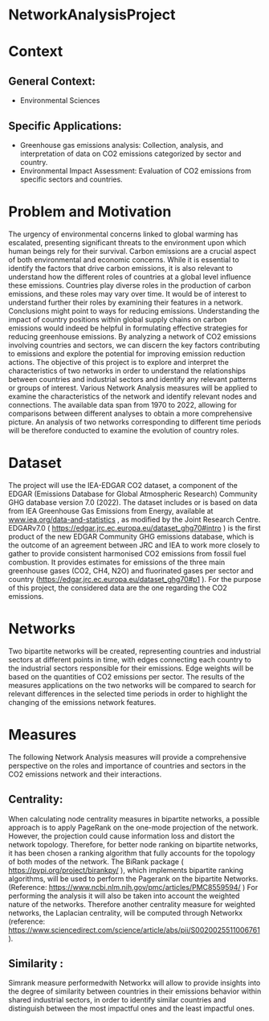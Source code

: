 # NetworkAnalysisProject
# Context
## General Context:
- Environmental Sciences
## Specific Applications:
- Greenhouse gas emissions analysis: Collection, analysis, and interpretation of data on 
CO2 emissions categorized by sector and country.
- Environmental Impact Assessment: Evaluation of CO2 emissions from specific sectors 
and countries.
# Problem and Motivation
The urgency of environmental concerns linked to global warming has escalated, presenting 
significant threats to the environment upon which human beings rely for their survival. Carbon 
emissions are a crucial aspect of both environmental and economic concerns. While it is 
essential to identify the factors that drive carbon emissions, it is also relevant to understand how 
the different roles of countries at a global level influence these emissions. 
Countries play diverse roles in the production of carbon emissions, and these roles may vary 
over time. It would be of interest to understand further their roles by examining their features in 
a network. Conclusions might point to ways for reducing emissions. Understanding the impact of 
country positions within global supply chains on carbon emissions would indeed be helpful in 
formulating effective strategies for reducing greenhouse emissions. By analyzing a network of 
CO2 emissions involving countries and sectors, we can discern the key factors contributing to 
emissions and explore the potential for improving emission reduction actions.
The objective of this project is to explore and interpret the characteristics of two networks in 
order to understand the relationships between countries and industrial sectors and identify any 
relevant patterns or groups of interest. Various Network Analysis measures will be applied to 
examine the characteristics of the network and identify relevant nodes and connections. The 
available data span from 1970 to 2022, allowing for comparisons between different analyses to 
obtain a more comprehensive picture. An analysis of two networks corresponding to different 
time periods will be therefore conducted to examine the evolution of country roles.
# Dataset
The project will use the IEA-EDGAR CO2 dataset, a component of the EDGAR (Emissions 
Database for Global Atmospheric Research) Community GHG database version 7.0 (2022). The 
dataset includes or is based on data from IEA Greenhouse Gas Emissions from Energy, available 
at www.iea.org/data-and-statistics , as modified by the Joint Research Centre.
EDGARv7.0 ( https://edgar.jrc.ec.europa.eu/dataset_ghg70#intro ) is the first product of the new 
EDGAR Community GHG emissions database, which is the outcome of an agreement between 
JRC and IEA to work more closely to gather to provide consistent harmonised CO2 emissions 
from fossil fuel combustion. It provides estimates for emissions of the three main greenhouse 
gases (CO2, CH4, N2O) and fluorinated gases per sector and country 
(https://edgar.jrc.ec.europa.eu/dataset_ghg70#p1 ).
For the purpose of this project, the considered data are the one regarding the CO2 emissions.
# Networks
Two bipartite networks will be created, representing countries and industrial sectors at different 
points in time, with edges connecting each country to the industrial sectors responsible for their 
emissions. Edge weights will be based on the quantities of CO2 emissions per sector.
The results of the measures applications on the two networks will be compared to search for 
relevant differences in the selected time periods in order to highlight the changing of the 
emissions network features.
# Measures
The following Network Analysis measures will provide a comprehensive perspective on the roles 
and importance of countries and sectors in the CO2 emissions network and their interactions. 
## Centrality:
When calculating node centrality measures in bipartite networks, a possible approach is to 
apply PageRank on the one-mode projection of the network. However, the projection could
cause information loss and distort the network topology. Therefore, for better node ranking on 
bipartite networks, it has been chosen a ranking algorithm that fully accounts for the topology of 
both modes of the network. The BiRank package ( https://pypi.org/project/birankpy/ ), which 
implements bipartite ranking algorithms, will be used to perform the Pagerank on the bipartite 
Networks. (Reference: https://www.ncbi.nlm.nih.gov/pmc/articles/PMC8559594/ )
For performing the analysis it will also be taken into account the weighted nature of the 
networks. Therefore another centrality measure for weighted networks, the Laplacian centrality, 
will be computed through Networkx (reference:
https://www.sciencedirect.com/science/article/abs/pii/S0020025511006761 ).
## Similarity :
Simrank measure performedwith Networkx will allow to provide insights into the degree of 
similarity between countries in their emissions behavior within shared industrial sectors, in 
order to identify similar countries and distinguish between the most impactful ones and the 
least impactful ones.
